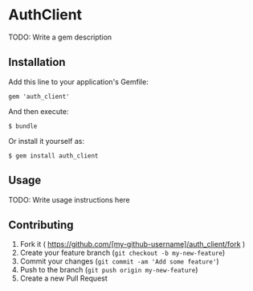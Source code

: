 # AuthClient

TODO: Write a gem description

## Installation

Add this line to your application's Gemfile:

    gem 'auth_client'

And then execute:

    $ bundle

Or install it yourself as:

    $ gem install auth_client

## Usage

TODO: Write usage instructions here

## Contributing

1. Fork it ( https://github.com/[my-github-username]/auth_client/fork )
2. Create your feature branch (`git checkout -b my-new-feature`)
3. Commit your changes (`git commit -am 'Add some feature'`)
4. Push to the branch (`git push origin my-new-feature`)
5. Create a new Pull Request
